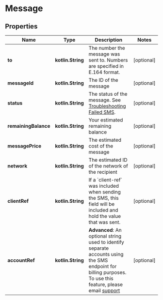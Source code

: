 
# Message

## Properties
| Name | Type | Description | Notes |
| ------------ | ------------- | ------------- | ------------- |
| **to** | **kotlin.String** | The number the message was sent to. Numbers are specified in E.164 format. |  [optional] |
| **messageId** | **kotlin.String** | The ID of the message |  [optional] |
| **status** | **kotlin.String** | The status of the message. See [Troubleshooting Failed SMS](/messaging/sms/guides/troubleshooting-sms). |  [optional] |
| **remainingBalance** | **kotlin.String** | Your estimated remaining balance |  [optional] |
| **messagePrice** | **kotlin.String** | The estimated cost of the message |  [optional] |
| **network** | **kotlin.String** | The estimated ID of the network of the recipient |  [optional] |
| **clientRef** | **kotlin.String** | If a &#x60;client-ref&#x60; was included when sending the SMS, this field will be included and hold the value that was sent. |  [optional] |
| **accountRef** | **kotlin.String** | **Advanced**: An optional string used to identify separate accounts using the SMS endpoint for billing purposes. To use this feature, please email [support](mailto:${CUSTOMER_SUPPORT_EMAIL}) |  [optional] |



